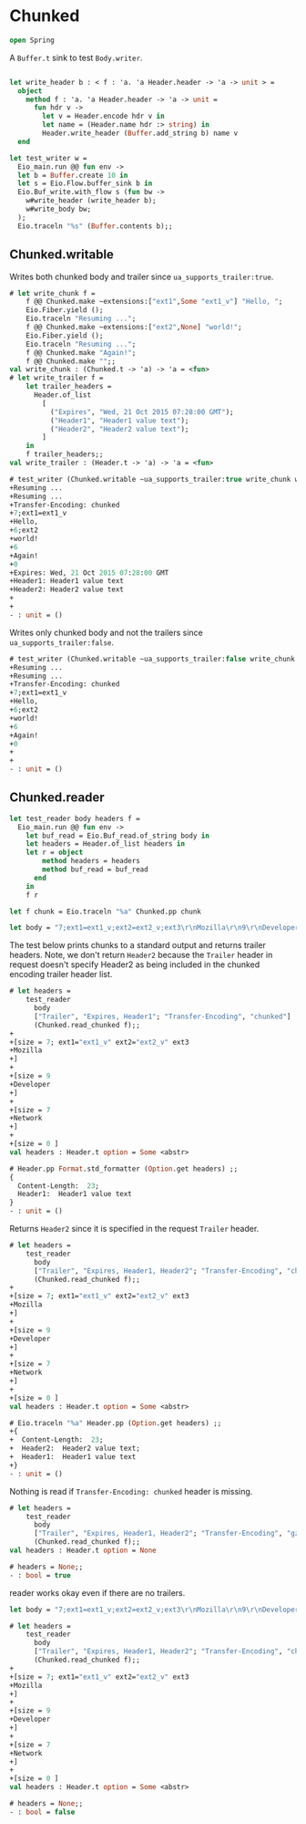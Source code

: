 # Chunked

```ocaml
open Spring
```

A `Buffer.t` sink to test `Body.writer`.

```ocaml

let write_header b : < f : 'a. 'a Header.header -> 'a -> unit > =
  object
    method f : 'a. 'a Header.header -> 'a -> unit =
      fun hdr v ->
        let v = Header.encode hdr v in
        let name = (Header.name hdr :> string) in
        Header.write_header (Buffer.add_string b) name v
  end

let test_writer w =
  Eio_main.run @@ fun env ->
  let b = Buffer.create 10 in
  let s = Eio.Flow.buffer_sink b in
  Eio.Buf_write.with_flow s (fun bw ->
    w#write_header (write_header b);
    w#write_body bw;
  );
  Eio.traceln "%s" (Buffer.contents b);;
```

## Chunked.writable

Writes both chunked body and trailer since `ua_supports_trailer:true`.

```ocaml
# let write_chunk f =
    f @@ Chunked.make ~extensions:["ext1",Some "ext1_v"] "Hello, ";
    Eio.Fiber.yield ();
    Eio.traceln "Resuming ...";
    f @@ Chunked.make ~extensions:["ext2",None] "world!";
    Eio.Fiber.yield ();
    Eio.traceln "Resuming ...";
    f @@ Chunked.make "Again!";
    f @@ Chunked.make "";;
val write_chunk : (Chunked.t -> 'a) -> 'a = <fun>
# let write_trailer f =
    let trailer_headers =
      Header.of_list
        [
          ("Expires", "Wed, 21 Oct 2015 07:28:00 GMT");
          ("Header1", "Header1 value text");
          ("Header2", "Header2 value text");
        ]
    in
    f trailer_headers;;
val write_trailer : (Header.t -> 'a) -> 'a = <fun>

# test_writer (Chunked.writable ~ua_supports_trailer:true write_chunk write_trailer) ;;
+Resuming ...
+Resuming ...
+Transfer-Encoding: chunked
+7;ext1=ext1_v
+Hello, 
+6;ext2
+world!
+6
+Again!
+0
+Expires: Wed, 21 Oct 2015 07:28:00 GMT
+Header1: Header1 value text
+Header2: Header2 value text
+
+
- : unit = ()
```

Writes only chunked body and not the trailers since `ua_supports_trailer:false`.

```ocaml
# test_writer (Chunked.writable ~ua_supports_trailer:false write_chunk write_trailer) ;;
+Resuming ...
+Resuming ...
+Transfer-Encoding: chunked
+7;ext1=ext1_v
+Hello, 
+6;ext2
+world!
+6
+Again!
+0
+
+
- : unit = ()
```

## Chunked.reader

```ocaml
let test_reader body headers f =
  Eio_main.run @@ fun env ->
    let buf_read = Eio.Buf_read.of_string body in
    let headers = Header.of_list headers in
    let r = object
        method headers = headers
        method buf_read = buf_read
      end
    in
    f r

let f chunk = Eio.traceln "%a" Chunked.pp chunk

let body = "7;ext1=ext1_v;ext2=ext2_v;ext3\r\nMozilla\r\n9\r\nDeveloper\r\n7\r\nNetwork\r\n0\r\nHeader2: Header2 value text\r\nHeader1: Header1 value text\r\nExpires: Wed, 21 Oct 2015 07:28:00 GMT\r\n\r\n"
```

The test below prints chunks to a standard output and returns trailer headers. Note, we don't return `Header2` 
because the `Trailer` header in request doesn't specify Header2 as being included in the chunked encoding trailer
header list.

```ocaml
# let headers = 
    test_reader
      body
      ["Trailer", "Expires, Header1"; "Transfer-Encoding", "chunked"]
      (Chunked.read_chunked f);;
+
+[size = 7; ext1="ext1_v" ext2="ext2_v" ext3
+Mozilla
+]
+
+[size = 9
+Developer
+]
+
+[size = 7
+Network
+]
+
+[size = 0 ]
val headers : Header.t option = Some <abstr>

# Header.pp Format.std_formatter (Option.get headers) ;;
{
  Content-Length:  23;
  Header1:  Header1 value text
}
- : unit = ()
```

Returns `Header2` since it is specified in the request `Trailer` header.

```ocaml
# let headers = 
    test_reader
      body
      ["Trailer", "Expires, Header1, Header2"; "Transfer-Encoding", "chunked"]
      (Chunked.read_chunked f);;
+
+[size = 7; ext1="ext1_v" ext2="ext2_v" ext3
+Mozilla
+]
+
+[size = 9
+Developer
+]
+
+[size = 7
+Network
+]
+
+[size = 0 ]
val headers : Header.t option = Some <abstr>

# Eio.traceln "%a" Header.pp (Option.get headers) ;;
+{
+  Content-Length:  23;
+  Header2:  Header2 value text;
+  Header1:  Header1 value text
+}
- : unit = ()
```

Nothing is read if `Transfer-Encoding: chunked` header is missing.

```ocaml
# let headers = 
    test_reader
      body
      ["Trailer", "Expires, Header1, Header2"; "Transfer-Encoding", "gzip"]
      (Chunked.read_chunked f);;
val headers : Header.t option = None

# headers = None;;
- : bool = true
```

reader works okay even if there are no trailers.

```ocaml
let body = "7;ext1=ext1_v;ext2=ext2_v;ext3\r\nMozilla\r\n9\r\nDeveloper\r\n7\r\nNetwork\r\n0\r\n\r\n"
```

```ocaml
# let headers = 
    test_reader
      body
      ["Trailer", "Expires, Header1, Header2"; "Transfer-Encoding", "chunked"]
      (Chunked.read_chunked f);;
+
+[size = 7; ext1="ext1_v" ext2="ext2_v" ext3
+Mozilla
+]
+
+[size = 9
+Developer
+]
+
+[size = 7
+Network
+]
+
+[size = 0 ]
val headers : Header.t option = Some <abstr>

# headers = None;;
- : bool = false
```

